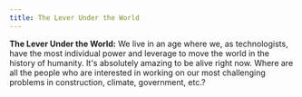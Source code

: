 ```yaml
---
title: The Lever Under the World
---
```


**The Lever Under the World:** We live in an age where we, as technologists, have the most individual power and leverage to move the world in the history of humanity. It's absolutely amazing to be alive right now. Where are all the people who are interested in working on our most challenging problems in construction, climate, government, etc.?
